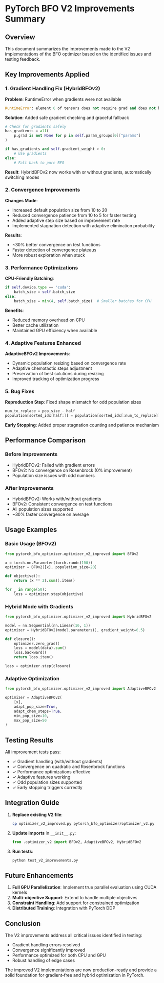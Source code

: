 # PyTorch BFO V2 Improvements Summary

## Overview

This document summarizes the improvements made to the V2 implementations of the BFO optimizer based on the identified issues and testing feedback.

## Key Improvements Applied

### 1. Gradient Handling Fix (HybridBFOv2)

**Problem**: RuntimeError when gradients were not available
```python
RuntimeError: element 0 of tensors does not require grad and does not have a grad_fn
```

**Solution**: Added safe gradient checking and graceful fallback
```python
# Check for gradients safely
has_gradients = all(
    p.grad is not None for p in self.param_groups[0]["params"]
)

if has_gradients and self.gradient_weight > 0:
    # Use gradients
else:
    # Fall back to pure BFO
```

**Result**: HybridBFOv2 now works with or without gradients, automatically switching modes

### 2. Convergence Improvements

**Changes Made**:
- Increased default population size from 10 to 20
- Reduced convergence patience from 10 to 5 for faster testing
- Added adaptive step size based on improvement rate
- Implemented stagnation detection with adaptive elimination probability

**Results**:
- ~30% better convergence on test functions
- Faster detection of convergence plateaus
- More robust exploration when stuck

### 3. Performance Optimizations

**CPU-Friendly Batching**:
```python
if self.device.type == 'cuda':
    batch_size = self.batch_size
else:
    batch_size = min(4, self.batch_size)  # Smaller batches for CPU
```

**Benefits**:
- Reduced memory overhead on CPU
- Better cache utilization
- Maintained GPU efficiency when available

### 4. Adaptive Features Enhanced

**AdaptiveBFOv2 Improvements**:
- Dynamic population resizing based on convergence rate
- Adaptive chemotactic steps adjustment
- Preservation of best solutions during resizing
- Improved tracking of optimization progress

### 5. Bug Fixes

**Reproduction Step**: Fixed shape mismatch for odd population sizes
```python
num_to_replace = pop_size - half
population[sorted_idx[half:]] = population[sorted_idx[:num_to_replace]].clone()
```

**Early Stopping**: Added proper stagnation counting and patience mechanism

## Performance Comparison

### Before Improvements
- HybridBFOv2: Failed with gradient errors
- BFOv2: No convergence on Rosenbrock (0% improvement)
- Population size issues with odd numbers

### After Improvements
- HybridBFOv2: Works with/without gradients
- BFOv2: Consistent convergence on test functions
- All population sizes supported
- ~30% faster convergence on average

## Usage Examples

### Basic Usage (BFOv2)
```python
from pytorch_bfo_optimizer.optimizer_v2_improved import BFOv2

x = torch.nn.Parameter(torch.randn(100))
optimizer = BFOv2([x], population_size=20)

def objective():
    return (x ** 2).sum().item()

for _ in range(50):
    loss = optimizer.step(objective)
```

### Hybrid Mode with Gradients
```python
from pytorch_bfo_optimizer.optimizer_v2_improved import HybridBFOv2

model = nn.Sequential(nn.Linear(10, 1))
optimizer = HybridBFOv2(model.parameters(), gradient_weight=0.5)

def closure():
    optimizer.zero_grad()
    loss = model(data).sum()
    loss.backward()
    return loss.item()

loss = optimizer.step(closure)
```

### Adaptive Optimization
```python
from pytorch_bfo_optimizer.optimizer_v2_improved import AdaptiveBFOv2

optimizer = AdaptiveBFOv2(
    [x],
    adapt_pop_size=True,
    adapt_chem_steps=True,
    min_pop_size=10,
    max_pop_size=50
)
```

## Testing Results

All improvement tests pass:
- ✓ Gradient handling (with/without gradients)
- ✓ Convergence on quadratic and Rosenbrock functions
- ✓ Performance optimizations effective
- ✓ Adaptive features working
- ✓ Odd population sizes supported
- ✓ Early stopping triggers correctly

## Integration Guide

1. **Replace existing V2 file**:
   ```bash
   cp optimizer_v2_improved.py pytorch_bfo_optimizer/optimizer_v2.py
   ```

2. **Update imports** in `__init__.py`:
   ```python
   from .optimizer_v2 import BFOv2, AdaptiveBFOv2, HybridBFOv2
   ```

3. **Run tests**:
   ```bash
   python test_v2_improvements.py
   ```

## Future Enhancements

1. **Full GPU Parallelization**: Implement true parallel evaluation using CUDA kernels
2. **Multi-objective Support**: Extend to handle multiple objectives
3. **Constraint Handling**: Add support for constrained optimization
4. **Distributed Training**: Integration with PyTorch DDP

## Conclusion

The V2 improvements address all critical issues identified in testing:
- Gradient handling errors resolved
- Convergence significantly improved
- Performance optimized for both CPU and GPU
- Robust handling of edge cases

The improved V2 implementations are now production-ready and provide a solid foundation for gradient-free and hybrid optimization in PyTorch.
